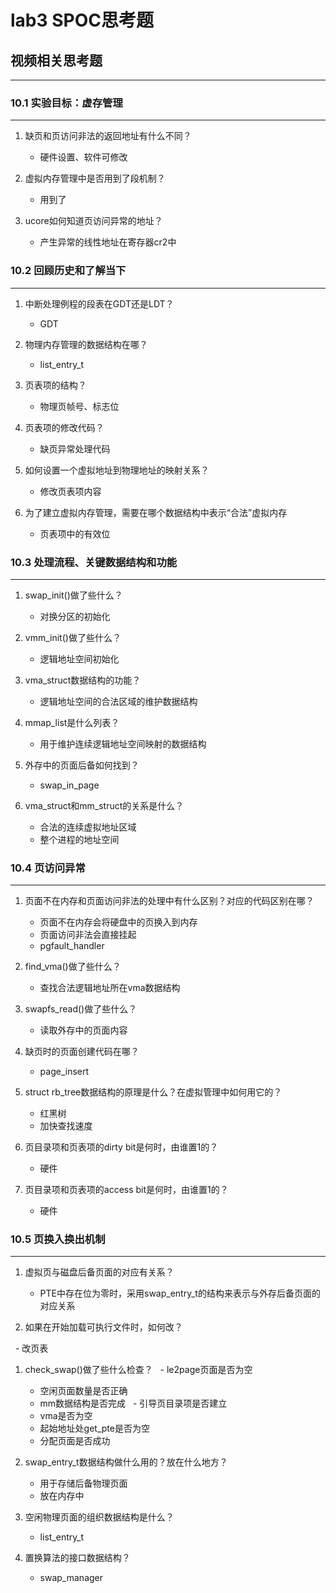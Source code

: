 # lab3 SPOC思考题

## 视频相关思考题
---
### 10.1 实验目标：虚存管理
---

1. 缺页和页访问非法的返回地址有什么不同？

   - 硬件设置、软件可修改

2. 虚拟内存管理中是否用到了段机制？

   - 用到了

3. ucore如何知道页访问异常的地址？

   - 产生异常的线性地址在寄存器cr2中


### 10.2 回顾历史和了解当下
---

1. 中断处理例程的段表在GDT还是LDT？

   - GDT

2. 物理内存管理的数据结构在哪？

   - list_entry_t

3. 页表项的结构？

   - 物理页帧号、标志位

4. 页表项的修改代码？

   - 缺页异常处理代码
 
5. 如何设置一个虚拟地址到物理地址的映射关系？

   - 修改页表项内容
 
6. 为了建立虚拟内存管理，需要在哪个数据结构中表示“合法”虚拟内存

   - 页表项中的有效位
 
### 10.3 处理流程、关键数据结构和功能
---

1. swap_init()做了些什么？
 
   - 对换分区的初始化

2. vmm_init()做了些什么？

   - 逻辑地址空间初始化

3. vma_struct数据结构的功能？

   - 逻辑地址空间的合法区域的维护数据结构

4. mmap_list是什么列表？

   - 用于维护连续逻辑地址空间映射的数据结构

5. 外存中的页面后备如何找到？

   - swap_in_page

6. vma_struct和mm_struct的关系是什么？

   - 合法的连续虚拟地址区域
   - 整个进程的地址空间

### 10.4 页访问异常
---

1. 页面不在内存和页面访问非法的处理中有什么区别？对应的代码区别在哪？

   - 页面不在内存会将硬盘中的页换入到内存
   - 页面访问非法会直接挂起
   - pgfault_handler

1. find_vma()做了些什么？

   - 查找合法逻辑地址所在vma数据结构
 
1. swapfs_read()做了些什么？

   - 读取外存中的页面内容
 
1. 缺页时的页面创建代码在哪？

   - page_insert
 
1. struct rb_tree数据结构的原理是什么？在虚拟管理中如何用它的？

   - 红黑树
   - 加快查找速度
   
1. 页目录项和页表项的dirty bit是何时，由谁置1的？

   - 硬件
 
1. 页目录项和页表项的access bit是何时，由谁置1的？

   - 硬件

### 10.5 页换入换出机制
---

1. 虚拟页与磁盘后备页面的对应有关系？

   - PTE中存在位为零时，采用swap_entry_t的结构来表示与外存后备页面的对应关系
 
1. 如果在开始加载可执行文件时，如何改？

   - 改页表
 
1. check_swap()做了些什么检查？
   - le2page页面是否为空
   - 空闲页面数量是否正确
   - mm数据结构是否完成
   - 引导页目录项是否建立
   - vma是否为空
   - 起始地址处get_pte是否为空
   - 分配页面是否成功
 
1. swap_entry_t数据结构做什么用的？放在什么地方？

   - 用于存储后备物理页面
   - 放在内存中
 
1. 空闲物理页面的组织数据结构是什么？

   - list_entry_t
 
1. 置换算法的接口数据结构？

   - swap_manager
